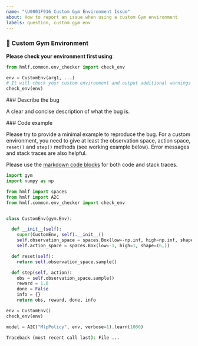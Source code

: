 ```yaml
---
name: "\U0001F916 Custom Gym Environment Issue"
about: How to report an issue when using a custom Gym environment
labels: question, custom gym env
---
```


### 🤖 Custom Gym Environment

**Please check your environment first using**:

```python
from hmlf.common.env_checker import check_env

env = CustomEnv(arg1, ...)
# It will check your custom environment and output additional warnings if needed
check_env(env)
```

### Describe the bug

A clear and concise description of what the bug is.

### Code example

Please try to provide a minimal example to reproduce the bug.
For a custom environment, you need to give at least the observation space, action space, `reset()` and `step()` methods
(see working example below).
Error messages and stack traces are also helpful.

Please use the [markdown code blocks](https://help.github.com/en/articles/creating-and-highlighting-code-blocks)
for both code and stack traces.

```python
import gym
import numpy as np

from hmlf import spaces
from hmlf import A2C
from hmlf.common.env_checker import check_env


class CustomEnv(gym.Env):

  def __init__(self):
    super(CustomEnv, self).__init__()
    self.observation_space = spaces.Box(low=-np.inf, high=np.inf, shape=(14,))
    self.action_space = spaces.Box(low=-1, high=1, shape=(6,))

  def reset(self):
    return self.observation_space.sample()

  def step(self, action):
    obs = self.observation_space.sample()
    reward = 1.0
    done = False
    info = {}
    return obs, reward, done, info

env = CustomEnv()
check_env(env)

model = A2C("MlpPolicy", env, verbose=1).learn(1000)
```

```bash
Traceback (most recent call last): File ...

```